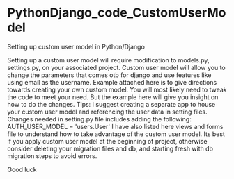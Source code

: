 # PythonDjango_code_CustomUserModel
Setting up custom user model in Python/Django


Setting up a custom user model will require modification to models.py, settings.py, on your associated project.
Custom user model will allow you to change the parameters that comes otb for django and use features like using email as the username. Example attached here is to give directions towards creating your own custom model. 
You will most likely need to tweak the code to meet your need. But the example here will give you insight on how to do the changes.
Tips:
I suggest creating a separate app to house your custom user model and referencing the user data in setting files.
Changes needed in setting.py file includes adding the following: AUTH_USER_MODEL = 'users.User'
I have also listed here views and forms file to understand how to take advantage of the custom user model.
Its best if you apply custom user model at the beginning of project, otherwise consider deleting your migration files and db, and starting fresh with db migration steps to avoid errors.

Good luck
